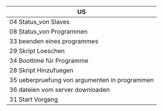|US |
|---|
|04 Status_von Slaves|
|08 Status_von Programmen|
|33 beenden eines programmes |
|29 Skript Loeschen |
|34 Boottime für Programme|
|28 Skript Hinzufuegen |
|35 ueberpruefung von argumenten in programmen|
|36 dateien vom server downloaden|
|31 Start Vorgang|
